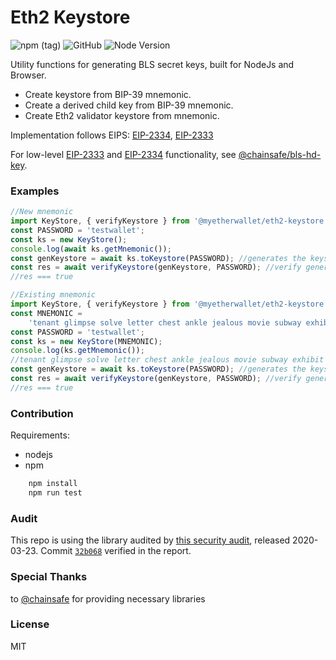 # Eth2 Keystore

![npm (tag)](https://img.shields.io/npm/v/@myetherwallet/eth2-keystore/latest)
![GitHub](https://img.shields.io/github/license/MyEtherWallet/eth2-keystore)
![Node Version](https://img.shields.io/badge/node-12.x-green)

Utility functions for generating BLS secret keys, built for NodeJs and Browser.

-   Create keystore from BIP-39 mnemonic.
-   Create a derived child key from BIP-39 mnemonic.
-   Create Eth2 validator keystore from mnemonic.

Implementation follows EIPS: [EIP-2334](https://github.com/ethereum/EIPs/pull/2334), [EIP-2333](https://github.com/ethereum/EIPs/pull/2333)

For low-level [EIP-2333](https://github.com/ethereum/EIPs/pull/2333) and [EIP-2334](https://github.com/ethereum/EIPs/pull/2334) functionality, see [@chainsafe/bls-hd-key](https://github.com/chainsafe/bls-hd-key).

### Examples

```javascript
//New mnemonic
import KeyStore, { verifyKeystore } from '@myetherwallet/eth2-keystore';
const PASSWORD = 'testwallet';
const ks = new KeyStore();
console.log(await ks.getMnemonic());
const genKeystore = await ks.toKeystore(PASSWORD); //generates the keystore json
const res = await verifyKeystore(genKeystore, PASSWORD); //verify generated keystore
//res === true

//Existing mnemonic
import KeyStore, { verifyKeystore } from '@myetherwallet/eth2-keystore';
const MNEMONIC =
    'tenant glimpse solve letter chest ankle jealous movie subway exhibit cream garden scene grunt below patrol hurt fatigue escape trap phrase mandate feature one';
const PASSWORD = 'testwallet';
const ks = new KeyStore(MNEMONIC);
console.log(ks.getMnemonic());
//tenant glimpse solve letter chest ankle jealous movie subway exhibit cream garden scene grunt below patrol hurt fatigue escape trap phrase mandate feature one
const genKeystore = await ks.toKeystore(PASSWORD); //generates the keystore json
const res = await verifyKeystore(genKeystore, PASSWORD); //verify generated keystore
//res === true
```

### Contribution

Requirements:

-   nodejs
-   npm

```bash
    npm install
    npm run test
```

### Audit

This repo is using the library audited by [this security audit](https://github.com/ChainSafe/lodestar/blob/master/audits/2020-03-23_UTILITY_LIBRARIES.pdf), released 2020-03-23. Commit [`32b068`](https://github.com/ChainSafe/bls-hd-key/commit/32b068) verified in the report.

### Special Thanks

to [@chainsafe](https://github.com/ChainSafe) for providing necessary libraries

### License

MIT
